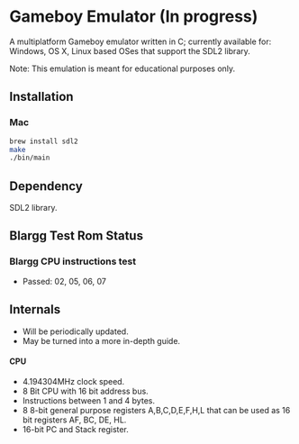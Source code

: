 # Gameboy Emulator (In progress)

A multiplatform Gameboy emulator written in C; currently available for: Windows, OS X, Linux based OSes that support the SDL2 library.

Note:
This emulation is meant for educational purposes only.

## Installation
### Mac
```bash
brew install sdl2
make
./bin/main
```

## Dependency 
SDL2 library.


## Blargg Test Rom Status
### Blargg CPU instructions test
- Passed: 02, 05, 06, 07

## Internals
- Will be periodically updated. 
- May be turned into a more in-depth guide.
#### CPU
- 4.194304MHz clock speed.
- 8 Bit CPU with 16 bit address bus.
- Instructions between 1 and 4 bytes.
- 8 8-bit general purpose registers A,B,C,D,E,F,H,L that can be used as 16 bit registers AF, BC, DE, HL.
- 16-bit PC and Stack register.